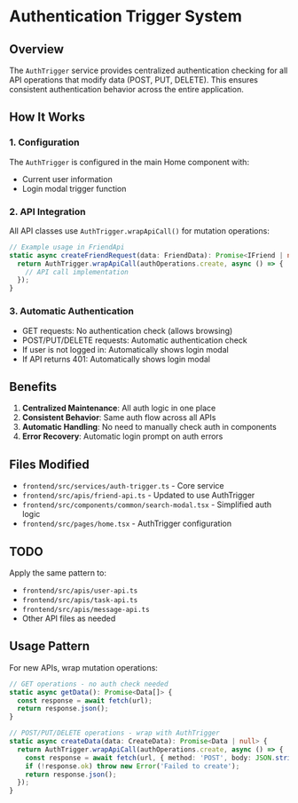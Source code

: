# Authentication Trigger System

## Overview
The `AuthTrigger` service provides centralized authentication checking for all API operations that modify data (POST, PUT, DELETE). This ensures consistent authentication behavior across the entire application.

## How It Works

### 1. Configuration
The `AuthTrigger` is configured in the main Home component with:
- Current user information
- Login modal trigger function

### 2. API Integration
All API classes use `AuthTrigger.wrapApiCall()` for mutation operations:

```typescript
// Example usage in FriendApi
static async createFriendRequest(data: FriendData): Promise<IFriend | null> {
  return AuthTrigger.wrapApiCall(authOperations.create, async () => {
    // API call implementation
  });
}
```

### 3. Automatic Authentication
- GET requests: No authentication check (allows browsing)
- POST/PUT/DELETE requests: Automatic authentication check
- If user is not logged in: Automatically shows login modal
- If API returns 401: Automatically shows login modal

## Benefits

1. **Centralized Maintenance**: All auth logic in one place
2. **Consistent Behavior**: Same auth flow across all APIs  
3. **Automatic Handling**: No need to manually check auth in components
4. **Error Recovery**: Automatic login prompt on auth errors

## Files Modified

- `frontend/src/services/auth-trigger.ts` - Core service
- `frontend/src/apis/friend-api.ts` - Updated to use AuthTrigger
- `frontend/src/components/common/search-modal.tsx` - Simplified auth logic
- `frontend/src/pages/home.tsx` - AuthTrigger configuration

## TODO

Apply the same pattern to:
- `frontend/src/apis/user-api.ts`
- `frontend/src/apis/task-api.ts`
- `frontend/src/apis/message-api.ts`
- Other API files as needed

## Usage Pattern

For new APIs, wrap mutation operations:

```typescript
// GET operations - no auth check needed
static async getData(): Promise<Data[]> {
  const response = await fetch(url);
  return response.json();
}

// POST/PUT/DELETE operations - wrap with AuthTrigger
static async createData(data: CreateData): Promise<Data | null> {
  return AuthTrigger.wrapApiCall(authOperations.create, async () => {
    const response = await fetch(url, { method: 'POST', body: JSON.stringify(data) });
    if (!response.ok) throw new Error('Failed to create');
    return response.json();
  });
}
```
